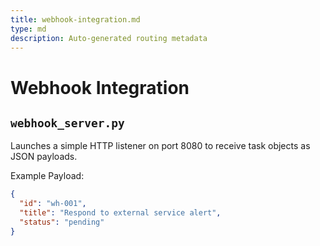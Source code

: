```yaml
---
title: webhook-integration.md
type: md
description: Auto-generated routing metadata
---
```


# Webhook Integration

## `webhook_server.py`
Launches a simple HTTP listener on port 8080 to receive task objects as JSON payloads.

Example Payload:
```json
{
  "id": "wh-001",
  "title": "Respond to external service alert",
  "status": "pending"
}
```


